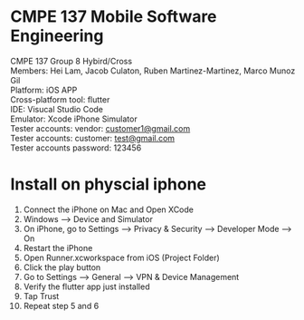 # CMPE 137 Mobile Software Engineering
CMPE 137 Group 8 Hybird/Cross <br>
Members: Hei Lam, Jacob Culaton, Ruben Martinez-Martinez, Marco Munoz Gil<br>
Platform: iOS APP<br>
Cross-platform tool: flutter<br>
IDE: Visucal Studio Code<br>
Emulator: Xcode iPhone Simulator<br>
Tester accounts: vendor: customer1@gmail.com<br>
Tester accounts: customer: test@gmail.com<br>
Tester accounts password: 123456<br>


# Install on physcial iphone
1. Connect the iPhone on Mac and Open XCode
2. Windows --> Device and Simulator
3. On iPhone, go to Settings --> Privacy & Security --> Developer Mode --> On
4. Restart the iPhone
5. Open Runner.xcworkspace from iOS (Project Folder)
6. Click the play button
7. Go to Settings --> General --> VPN & Device Management
8. Verify the flutter app just installed
9. Tap Trust
10. Repeat step 5 and 6 
